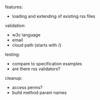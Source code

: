 features:
- loading and extending of existing rss files

validation:
- w3c language
- email
- cloud path (starts with /)

testing:
- compare to specification examples
- are there rss validators?

cleanup:
- access perms?
- build method param names
